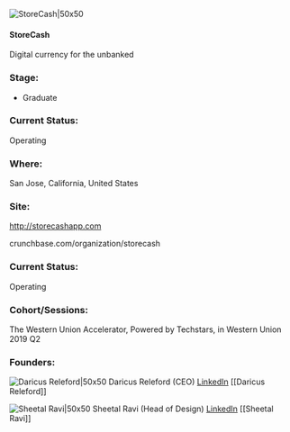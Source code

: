 

![StoreCash|50x50](https://apimg.techstars.com/connect/images/image_files/5cf9da9a34a60d770400003f/original/Icon-1024.png)

#### StoreCash
Digital currency for the unbanked

### Stage: 
 - Graduate 

### Current Status: 
Operating

### Where:
San Jose, California, United States

### Site:
http://storecashapp.com



crunchbase.com/organization/storecash

### Current Status: 
Operating

### Cohort/Sessions: 
The Western Union Accelerator, Powered by Techstars, in Western Union 2019 Q2

### Founders: 

![Daricus Releford|50x50](http://apimg.techstars.com/sf/contacts/headshot/Headshot_cccd5243962f20589bb98e963.jpeg) Daricus Releford (CEO) [LinkedIn](https://linkedin.com/in/daricusreleford) [[Daricus Releford]]

![Sheetal Ravi|50x50]() Sheetal Ravi (Head of Design) [LinkedIn](https://) [[Sheetal Ravi]]


